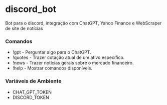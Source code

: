 # discord_bot

Bot para o discord, integração com ChatGPT, Yahoo Finance e WebScraper de site de notícias

### Comandos

- !gpt - Perguntar algo para o ChatGPT.
- !quotes - Trazer cotação atual de um ativo específico.
- !news - Trazer notícias gerais sobre o mercado financeiro.
- !help - Mostrar comandos disponíveis.

### Variáveis de Ambiente

- CHAT_GPT_TOKEN
- DISCORD_TOKEN
